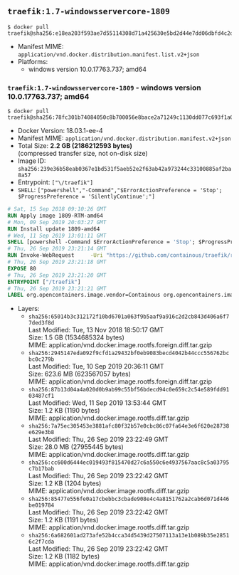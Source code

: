 ## `traefik:1.7-windowsservercore-1809`

```console
$ docker pull traefik@sha256:e18ea203f593ae7d55114308d71a425630e5bd2d44e7dd06dbfd4c2d8d3007c2
```

-	Manifest MIME: `application/vnd.docker.distribution.manifest.list.v2+json`
-	Platforms:
	-	windows version 10.0.17763.737; amd64

### `traefik:1.7-windowsservercore-1809` - windows version 10.0.17763.737; amd64

```console
$ docker pull traefik@sha256:78fc301b74084050c8b700056e8bace2a71249c1130dd077c693f1a07ad649b9
```

-	Docker Version: 18.03.1-ee-4
-	Manifest MIME: `application/vnd.docker.distribution.manifest.v2+json`
-	Total Size: **2.2 GB (2186212593 bytes)**  
	(compressed transfer size, not on-disk size)
-	Image ID: `sha256:239e36b58eab0367e1bd531f5aeb52e2f63ab42a973244c33100885af2ba8a57`
-	Entrypoint: `["\/traefik"]`
-	`SHELL`: `["powershell","-Command","$ErrorActionPreference = 'Stop'; $ProgressPreference = 'SilentlyContinue';"]`

```dockerfile
# Sat, 15 Sep 2018 09:10:26 GMT
RUN Apply image 1809-RTM-amd64
# Mon, 09 Sep 2019 20:03:27 GMT
RUN Install update 1809-amd64
# Wed, 11 Sep 2019 13:01:11 GMT
SHELL [powershell -Command $ErrorActionPreference = 'Stop'; $ProgressPreference = 'SilentlyContinue';]
# Thu, 26 Sep 2019 23:21:14 GMT
RUN Invoke-WebRequest     -Uri "https://github.com/containous/traefik/releases/download/v1.7.18/traefik_windows-amd64.exe"     -OutFile "/traefik.exe"
# Thu, 26 Sep 2019 23:21:18 GMT
EXPOSE 80
# Thu, 26 Sep 2019 23:21:20 GMT
ENTRYPOINT ["/traefik"]
# Thu, 26 Sep 2019 23:21:21 GMT
LABEL org.opencontainers.image.vendor=Containous org.opencontainers.image.url=https://traefik.io org.opencontainers.image.title=Traefik org.opencontainers.image.description=A modern reverse-proxy org.opencontainers.image.version=v1.7.18 org.opencontainers.image.documentation=https://docs.traefik.io
```

-	Layers:
	-	`sha256:65014b3c312172f10bd6701a063f9b5aaf9a916c2d2cb843d406a6f77ded3f8d`  
		Last Modified: Tue, 13 Nov 2018 18:50:17 GMT  
		Size: 1.5 GB (1534685324 bytes)  
		MIME: application/vnd.docker.image.rootfs.foreign.diff.tar.gzip
	-	`sha256:2945147eda092f9cfd1a29432bf0eb9083becd4042b44ccc556762bcbc0c279b`  
		Last Modified: Tue, 10 Sep 2019 20:36:11 GMT  
		Size: 623.6 MB (623567057 bytes)  
		MIME: application/vnd.docker.image.rootfs.foreign.diff.tar.gzip
	-	`sha256:87b13d04a4a020d0b9ab99c55bf56bdecd94c0e659c2c54e589fdd9103487cf1`  
		Last Modified: Wed, 11 Sep 2019 13:53:44 GMT  
		Size: 1.2 KB (1190 bytes)  
		MIME: application/vnd.docker.image.rootfs.diff.tar.gzip
	-	`sha256:7a75ec305453e3881afc80f32b57e0cbc86c07fa64e3e6f620e28738e629e3b8`  
		Last Modified: Thu, 26 Sep 2019 23:22:49 GMT  
		Size: 28.0 MB (27955445 bytes)  
		MIME: application/vnd.docker.image.rootfs.diff.tar.gzip
	-	`sha256:cc600d6444ec019493f815470d27c6a550c6e4937567aac8c5a03795c7b17bab`  
		Last Modified: Thu, 26 Sep 2019 23:22:42 GMT  
		Size: 1.2 KB (1204 bytes)  
		MIME: application/vnd.docker.image.rootfs.diff.tar.gzip
	-	`sha256:85477e556fe0a17cbebbc3cbade908e4c4a8151762a2cab6d071d446be019784`  
		Last Modified: Thu, 26 Sep 2019 23:22:42 GMT  
		Size: 1.2 KB (1191 bytes)  
		MIME: application/vnd.docker.image.rootfs.diff.tar.gzip
	-	`sha256:6a682601ad273afe52b4cca34d5439d27507113a13e1b089b35e28516c2f7cda`  
		Last Modified: Thu, 26 Sep 2019 23:22:42 GMT  
		Size: 1.2 KB (1182 bytes)  
		MIME: application/vnd.docker.image.rootfs.diff.tar.gzip

